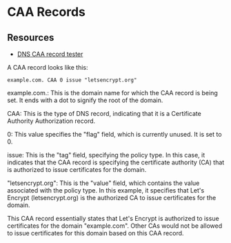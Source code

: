 CAA Records
===

Resources
---

- [DNS CAA record tester][1]

<!-- Links -->
[1]: https://caatest.co.uk/

<!-- Links end -->


A CAA record looks like this:

```
example.com. CAA 0 issue "letsencrypt.org"
```

example.com.: This is the domain name for which the CAA record is being
set. It ends with a dot to signify the root of the domain.

CAA: This is the type of DNS record, indicating that it is a Certificate
Authority Authorization record.

0: This value specifies the "flag" field, which is currently unused. It
is set to 0.

issue: This is the "tag" field, specifying the policy type. In this case,
it indicates that the CAA record is specifying the certificate authority (CA)
that is authorized to issue certificates for the domain.

"letsencrypt.org": This is the "value" field, which contains the value
associated with the policy type. In this example, it specifies that Let's
Encrypt (letsencrypt.org) is the authorized CA to issue certificates for the
domain.

This CAA record essentially states that Let's Encrypt is authorized to issue
certificates for the domain "example.com". Other CAs would not be allowed to
issue certificates for this domain based on this CAA record.
